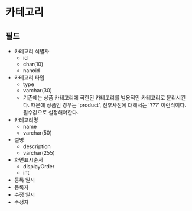 # 카테고리

## 필드

- 카테고리 식별자
  - id
  - char(10)
  - nanoid
- 카테고리 타입
  - type
  - varchar(30)
  - 기존에는 상품 카테고리에 국한된 카테고리를 범용적인 카테고리로 분리시킨다. 때문에 상품인 경우는 'product', 전후사진에 대해서는 '???' 이런식이다. 필수값으로 설정해야한다.
- 카테고리명
  - name
  - varchar(50)
- 설명
  - description
  - varchar(255)
- 화면표시순서
  - displayOrder
  - int
- 등록 일시
- 등록자
- 수정 일시
- 수정자